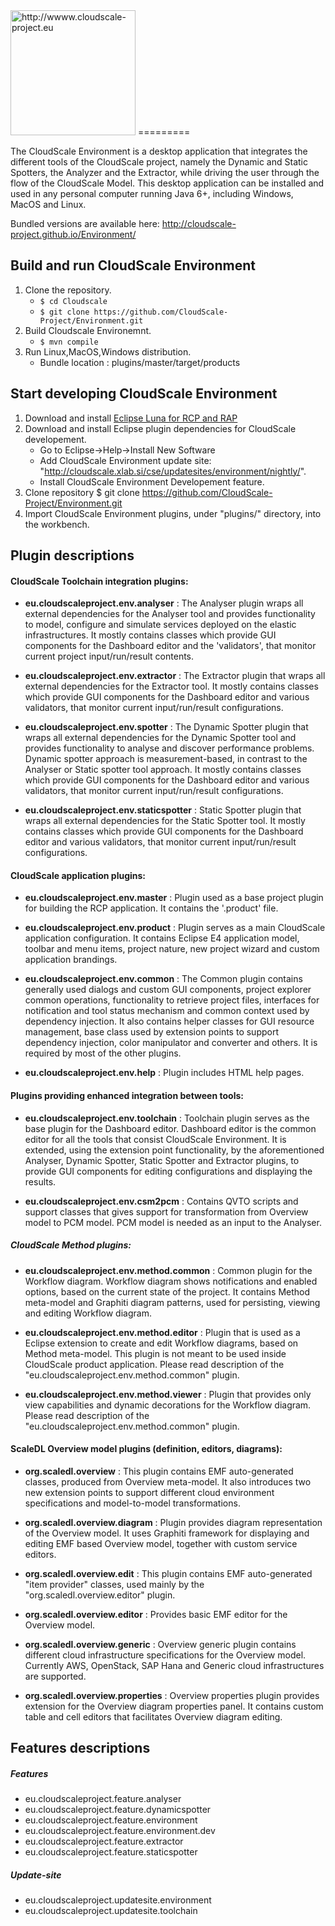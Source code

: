 <img src="http://www.cloudscale-project.eu/static/img/logo-CloudScale.png" alt="http://wwww.cloudscale-project.eu" width=200> 
=========

The CloudScale Environment is a desktop application that integrates the different tools of the CloudScale project, 
namely the Dynamic and Static Spotters, the Analyzer and the Extractor, while driving the user through the flow of the CloudScale Model.
This desktop application can be installed and used in any personal computer running Java 6+, including Windows, MacOS and Linux.

Bundled versions are available here: http://cloudscale-project.github.io/Environment/

Build and run CloudScale Environment
-----------------------------------------

1. Clone the repository.
	* `$ cd Cloudscale`
	* `$ git clone https://github.com/CloudScale-Project/Environment.git`
2. Build Cloudscale Environemnt.
	* `$ mvn compile`
3. Run Linux,MacOS,Windows distribution.
	* Bundle location : plugins/master/target/products

Start developing CloudScale Environment
-----------------------------------------

1. Download and install [Eclipse Luna for RCP and RAP][1]
2. Download and install Eclipse plugin dependencies for CloudScale developement.
	- Go to Eclipse->Help->Install New Software
	- Add CloudScale Environment update site: "http://cloudscale.xlab.si/cse/updatesites/environment/nightly/".
	- Install CloudScale Environment Developement feature.
3. Clone repository
	$ git clone https://github.com/CloudScale-Project/Environment.git
4. Import CloudScale Environment plugins, under "plugins/" directory, into the workbench.

Plugin descriptions
-----------------------------------------

#### CloudScale Toolchain integration plugins:

- **eu.cloudscaleproject.env.analyser** : 
 The Analyser plugin wraps all external dependencies for the Analyser tool and provides functionality to model, configure and simulate services deployed on the elastic infrastructures.
It mostly contains classes which provide GUI components for the Dashboard editor and the 'validators', that monitor current project input/run/result contents.

- **eu.cloudscaleproject.env.extractor** : 
 The Extractor plugin that wraps all external dependencies for the Extractor tool. It mostly contains classes which provide GUI components for the Dashboard editor and various validators, that monitor current input/run/result configurations.


- **eu.cloudscaleproject.env.spotter** : 
 The Dynamic Spotter plugin that wraps all external dependencies for the Dynamic Spotter tool and provides functionality to analyse and discover performance problems. Dynamic spotter approach is measurement-based, in contrast to the Analyser or Static spotter tool approach.
It mostly contains classes which provide GUI components for the Dashboard editor and various validators, that monitor current input/run/result configurations.

- **eu.cloudscaleproject.env.staticspotter** : 
 Static Spotter plugin that wraps all external dependencies for the Static Spotter tool. It mostly contains classes which provide GUI components for the Dashboard editor and various validators, that monitor current input/run/result configurations.

#### CloudScale application plugins: 

- **eu.cloudscaleproject.env.master** : 
 Plugin used as a base project plugin for building the RCP application. It contains the '.product' file.

- **eu.cloudscaleproject.env.product** : 
 Plugin serves as a main CloudScale application configuration. It contains Eclipse E4 application model, toolbar and menu items, project nature, new project wizard and custom application brandings.

- **eu.cloudscaleproject.env.common** : 
 The Common plugin contains generally used dialogs and custom GUI components, project explorer common operations, functionality to retrieve project files, interfaces for notification and tool status mechanism and common context used by dependency injection. It also contains helper classes for GUI resource management, base class used by extension points to support dependency injection, color manipulator and converter and others. It is required by most of the other plugins. 

- **eu.cloudscaleproject.env.help** : 
 Plugin includes HTML help pages.

#### Plugins providing enhanced integration between tools:

- **eu.cloudscaleproject.env.toolchain** : 
 Toolchain plugin serves as the base plugin for the Dashboard editor. Dashboard editor is the common editor for all the tools that consist CloudScale Environment. It is extended, using the extension point functionality, by the aforementioned Analyser, Dynamic Spotter, Static Spotter and Extractor plugins, to provide GUI components for editing configurations and displaying the results.

- **eu.cloudscaleproject.env.csm2pcm** : 
 Contains QVTO scripts and support classes that gives support for transformation from Overview model to PCM model. PCM model is needed as an input to the Analyser.

 ##### CloudScale Method plugins:

 - **eu.cloudscaleproject.env.method.common** : 
  Common plugin for the Workflow diagram. Workflow diagram shows notifications and enabled options, based on the current state of the project. It contains Method meta-model and Graphiti diagram patterns, used for persisting, viewing and editing Workflow diagram.

 - **eu.cloudscaleproject.env.method.editor** : 
  Plugin that is used as a Eclipse extension to create and edit Workflow diagrams, based on Method meta-model.
This plugin is not meant to be used inside CloudScale product application.
Please read description of the "eu.cloudscaleproject.env.method.common" plugin.

 - **eu.cloudscaleproject.env.method.viewer** : 
  Plugin that provides only view capabilities and dynamic decorations for the Workflow diagram.
Please read description of the "eu.cloudscaleproject.env.method.common" plugin.

#### ScaleDL Overview model plugins (definition, editors, diagrams):

- **org.scaledl.overview** : 
 This plugin contains EMF auto-generated classes, produced from Overview meta-model. It also introduces two new extension points to support different cloud environment specifications and model-to-model transformations.

- **org.scaledl.overview.diagram** : 
 Plugin provides diagram representation of the Overview model. It uses Graphiti framework for displaying and editing EMF based Overview model, together with custom service editors.

- **org.scaledl.overview.edit** : 
 This plugin contains EMF auto-generated "item provider" classes, used mainly by the "org.scaledl.overview.editor" plugin.

- **org.scaledl.overview.editor** : 
 Provides basic EMF editor for the Overview model.

- **org.scaledl.overview.generic** : 
 Overview generic plugin contains different cloud infrastructure specifications for the Overview model. Currently AWS, OpenStack, SAP Hana and Generic cloud infrastructures are supported.

- **org.scaledl.overview.properties** : 
 Overview properties plugin provides extension for the Overview diagram properties panel. It contains custom table and cell editors that facilitates Overview diagram editing.

Features descriptions
-----------------------------------------
##### Features
- eu.cloudscaleproject.feature.analyser
- eu.cloudscaleproject.feature.dynamicspotter
- eu.cloudscaleproject.feature.environment
- eu.cloudscaleproject.feature.environment.dev
- eu.cloudscaleproject.feature.extractor
- eu.cloudscaleproject.feature.staticspotter

##### Update-site
- eu.cloudscaleproject.updatesite.environment
- eu.cloudscaleproject.updatesite.toolchain

[1]: https://www.eclipse.org/downloads/packages/eclipse-rcp-and-rap-developers/lunasr1
